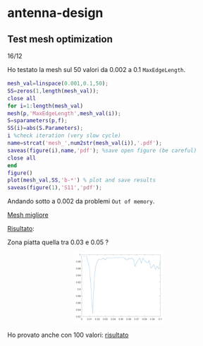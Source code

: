# antenna-design
 
 ## Test mesh optimization 
 
 16/12

 Ho testato la mesh sul 50 valori da 0.002 a 0.1 `MaxEdgeLength`.

```matlab
mesh_val=linspace(0.001,0.1,50); 
SS=zeros(1,length(mesh_val));
close all
for i=1:length(mesh_val)
mesh(p,'MaxEdgeLength',mesh_val(i));
S=sparameters(p,f);
SS(i)=abs(S.Parameters);
i %check iteration (very slow cycle)
name=strcat('mesh_',num2str(mesh_val(i)),'.pdf');
saveas(figure(i),name,'pdf'); %save open figure (be careful)
close all
end
figure()
plot(mesh_val,SS,'b-*') % plot and save results
saveas(figure(1),'S11','pdf');
```

Andando sotto a 0.002 da problemi `Out of memory`. 

[Mesh migliore](https://github.com/mastroalex/antenna-design/blob/main/Alessandro/16-12/mesh_fig/mesh_0.002.pdf)

[Risultato](https://github.com/mastroalex/antenna-design/blob/main/Alessandro/16-12/mesh_fig/S11.pdf):

Zona piatta quella tra 0.03 e 0.05 ? 
<p align="center">
<img src="https://github.com/mastroalex/antenna-design/blob/main/Alessandro/16-12/mesh_fig/S11.png" alt="Result" style="width:40%; border:0;">
</p>

Ho provato anche con 100 valori: [risultato](https://github.com/mastroalex/antenna-design/blob/main/Alessandro/16-12/mesh_fig_2/S11.pdf)
